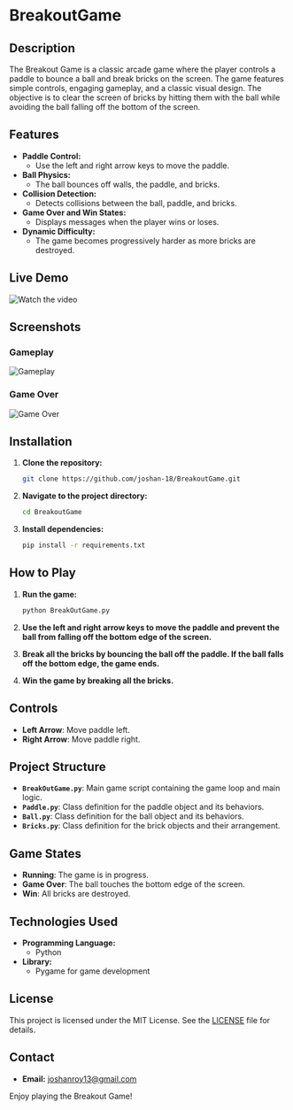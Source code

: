 # BreakoutGame

## Description

The Breakout Game is a classic arcade game where the player controls a paddle to bounce a ball and break bricks on the screen. The game features simple controls, engaging gameplay, and a classic visual design. The objective is to clear the screen of bricks by hitting them with the ball while avoiding the ball falling off the bottom of the screen.

## Features

- **Paddle Control:**
  - Use the left and right arrow keys to move the paddle.
- **Ball Physics:**
  - The ball bounces off walls, the paddle, and bricks.
- **Collision Detection:**
  - Detects collisions between the ball, paddle, and bricks.
- **Game Over and Win States:**
  - Displays messages when the player wins or loses.
- **Dynamic Difficulty:**
  - The game becomes progressively harder as more bricks are destroyed.

## Live Demo

![Watch the video](https://github.com/joshan-18/BreakoutGame/assets/167819562/a6cfc1ab-9735-4f41-82e8-5ea5472af60b)

## Screenshots

### Gameplay

![Gameplay](https://github.com/joshan-18/BreakoutGame/assets/167819562/658899ae-2409-49a2-959c-d1cb64c9eb7c)

### Game Over

![Game Over](https://github.com/joshan-18/BreakoutGame/assets/167819562/b1c58d0c-21e3-4e48-9d06-a5b694793dea)


## Installation

1. **Clone the repository:**

    ```bash
    git clone https://github.com/joshan-18/BreakoutGame.git
    ```

2. **Navigate to the project directory:**

    ```bash
    cd BreakoutGame
    ```

3. **Install dependencies:**

    ```bash
    pip install -r requirements.txt
    ```

## How to Play

1. **Run the game:**

    ```bash
    python BreakOutGame.py
    ```

2. **Use the left and right arrow keys to move the paddle and prevent the ball from falling off the bottom edge of the screen.**

3. **Break all the bricks by bouncing the ball off the paddle. If the ball falls off the bottom edge, the game ends.**

4. **Win the game by breaking all the bricks.**

## Controls

- **Left Arrow**: Move paddle left.
- **Right Arrow**: Move paddle right.

## Project Structure

- **`BreakOutGame.py`**: Main game script containing the game loop and main logic.
- **`Paddle.py`**: Class definition for the paddle object and its behaviors.
- **`Ball.py`**: Class definition for the ball object and its behaviors.
- **`Bricks.py`**: Class definition for the brick objects and their arrangement.

## Game States

- **Running**: The game is in progress.
- **Game Over**: The ball touches the bottom edge of the screen.
- **Win**: All bricks are destroyed.

## Technologies Used

- **Programming Language:**
  - Python
- **Library:**
  - Pygame for game development

## License

This project is licensed under the MIT License. See the [LICENSE](LICENSE) file for details.

## Contact

- **Email:** joshanroy13@gmail.com

Enjoy playing the Breakout Game!
